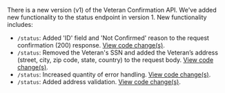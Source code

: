 There is a new version (v1) of the Veteran Confirmation API.
We've added new functionality to the status endpoint in version 1. New functionality includes:
- `/status`: Added 'ID' field and 'Not Confirmed' reason to the request confirmation (200) response. [View code change(s)](https://github.com/department-of-veterans-affairs/lighthouse-veteran-confirmation/pull/72).
- `/status`: Removed the Veteran's SSN and added the Veteran’s address (street, city, zip code, state, country) to the request body. [View code change(s)](https://github.com/department-of-veterans-affairs/lighthouse-veteran-confirmation/pull/14).
- `/status`: Increased quantity of error handling. [View code change(s)](https://github.com/department-of-veterans-affairs/lighthouse-veteran-confirmation/pull/62).
- `/status`: Added address validation. [View code change(s)](https://github.com/department-of-veterans-affairs/lighthouse-veteran-confirmation/pull/68).

